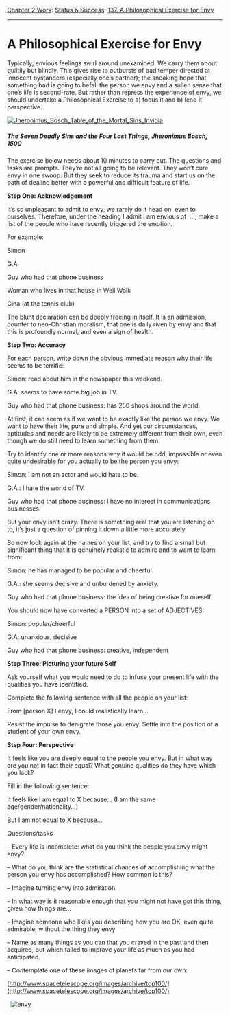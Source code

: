 [Chapter 2.Work](https://www.theschooloflife.com/thebookoflife/category/work/): [Status & Success](https://www.theschooloflife.com/thebookoflife/category/work/status-and-success/): [137. A Philosophical Exercise for Envy](https://www.theschooloflife.com/thebookoflife/envy-a-philosophical-exercise/)

* * *

# A Philosophical Exercise for Envy

Typically, envious feelings swirl around unexamined. We carry them about guiltily but blindly. This gives rise to outbursts of bad temper directed at innocent bystanders (especially one’s partner); the sneaking hope that something bad is going to befall the person we envy and a sullen sense that one’s life is second-rate. But rather than repress the experience of envy, we should undertake a Philosophical Exercise to a) focus it and b) lend it perspective.

[![Jheronimus_Bosch_Table_of_the_Mortal_Sins_Invidia](https://www.theschooloflife.com/thebookoflife/wp-content/uploads/2014/10/Jheronimus_Bosch_Table_of_the_Mortal_Sins_Invidia.jpg)](http://www.thebookoflife.org/wp-content/uploads/2014/10/Jheronimus_Bosch_Table_of_the_Mortal_Sins_Invidia.jpg)

##### The Seven Deadly Sins and the Four Last Things, Jheronimus Bosch, 1500

The exercise below needs about 10 minutes to carry out. The questions and tasks are prompts. They’re not all going to be relevant. They won’t cure envy in one swoop. But they seek to reduce its trauma and start us on the path of dealing better with a powerful and difficult feature of life.

**Step One: Acknowledgement**

It’s so unpleasant to admit to envy, we rarely do it head on, even to ourselves. Therefore, under the heading I admit I am envious of&nbsp; …, make a list of the people who have recently triggered the emotion.

For example:

Simon

G.A

Guy who had that phone business

Woman who lives in that house in Well Walk

Gina (at the tennis club)

The blunt declaration can be deeply freeing in itself. It is an admission, counter to neo-Christian moralism, that one is daily riven by envy and that this is profoundly normal, and even a sign of health.

**Step Two: Accuracy**

For each person, write down the obvious immediate reason why their life seems to be terrific:

Simon: read about him in the newspaper this weekend.

G.A: seems to have some big job in TV.

Guy who had that phone business: has 250 shops around the world.

At first, it can seem as if we want to be exactly like the person we envy. We want to have their life, pure and simple. And yet our circumstances, aptitudes and needs are likely to be extremely different from their own, even though we do still need to learn something from them.

Try to identify one or more reasons why it would be odd, impossible or even quite undesirable for you actually to be the person you envy:

Simon: I am not an actor and would hate to be.

G.A.: I hate the world of TV.

Guy who had that phone business: I have no interest in communications businesses.

But your envy isn’t crazy. There is something real that you are latching on to, it’s just a question of pinning it down a little more accurately.

So now look again at the names on your list, and try to find a small but significant thing that it is genuinely realistic to admire and to want to learn from:

Simon: he has managed to be popular and cheerful.

G.A.: she seems decisive and unburdened by anxiety.

Guy who had that phone business: the idea of being creative for oneself.

You should now have converted a PERSON into a set of ADJECTIVES:

Simon: popular/cheerful

G.A: unanxious, decisive

Guy who had that phone business: creative, independent

**Step Three: Picturing your future Self**

Ask yourself what you would need to do to infuse your present life with the qualities you have identified.

Complete the following sentence with all the people on your list:

From [person X] I envy, I could realistically learn…

Resist the impulse to denigrate those you envy. Settle into the position of a student of your own envy.

**Step Four: Perspective**

It feels like you are deeply equal to the people you envy. But in what way are you not in fact their equal? What genuine qualities do they have which you lack?

Fill in the following sentence:

It feels like I am equal to X because… (I am the same age/gender/nationality…)

But I am not equal to X because…

Questions/tasks

– Every life is incomplete: what do you think the people you envy might envy?

– What do you think are the statistical chances of accomplishing what the person you envy has accomplished? How common is this?

– Imagine turning envy into admiration.

– In what way is it reasonable enough that you might not have got this thing, given how things are…

– Imagine someone who likes you describing how you are OK, even quite admirable, without the thing they envy

– Name as many things as you can that you craved in the past and then acquired, but which failed to improve your life as much as you had anticipated.

– Contemplate one of these images of planets far from our own:

[http://www.spacetelescope.org/images/archive/top100/](http://www.spacetelescope.org/images/archive/top100/)

&nbsp;&nbsp;[![envy](https://www.theschooloflife.com/thebookoflife/wp-content/uploads/2014/10/envy.png)](http://thephilosophersmail.com/EnvyPhilosophical.pdf)
